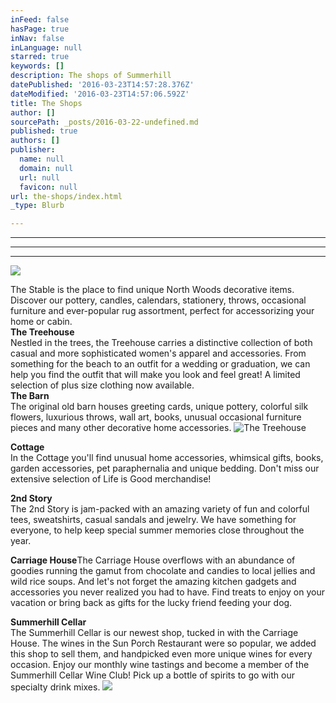```yaml
---
inFeed: false
hasPage: true
inNav: false
inLanguage: null
starred: true
keywords: []
description: The shops of Summerhill
datePublished: '2016-03-23T14:57:28.376Z'
dateModified: '2016-03-23T14:57:06.592Z'
title: The Shops
author: []
sourcePath: _posts/2016-03-22-undefined.md
published: true
authors: []
publisher:
  name: null
  domain: null
  url: null
  favicon: null
url: the-shops/index.html
_type: Blurb

---
```

****

****

****
![](https://the-grid-user-content.s3-us-west-2.amazonaws.com/a1a45e08-cf55-4ef5-9e3a-e906b3b49233.jpg)

The Stable is the place to find unique North Woods decorative items.  Discover our pottery, candles, calendars, stationery, throws, occasional furniture and ever-popular rug assortment, perfect for accessorizing your home or cabin.  
**The Treehouse**  
Nestled in the trees, the Treehouse carries a distinctive collection of both casual and more sophisticated women's apparel and accessories. From something for the beach to an outfit for a wedding or graduation, we can help you find the outfit that will make you look and feel great!   A limited selection of plus size clothing now available.  
**The Barn**  
The original old barn houses greeting cards, unique pottery, colorful silk flowers, luxurious throws, wall art, books, unusual occasional furniture pieces and many other decorative home accessories.
![The Treehouse](https://s3-us-west-2.amazonaws.com/the-grid-img/p/dd1d37f34f3cb7379de66ef1cb38c848c005ae6b.jpg)

**Cottage**  
In the Cottage you'll find unusual home accessories, whimsical gifts, books, garden accessories, pet paraphernalia and unique bedding.  Don't miss our extensive selection of Life is Good merchandise!

**2nd Story**  
The 2nd Story is jam-packed with an amazing variety of fun and colorful tees, sweatshirts, casual sandals and jewelry.  We have something for everyone, to help keep special summer memories close throughout the year.

**Carriage House**The Carriage House overflows with an abundance of goodies running the gamut from chocolate and candies to local jellies and wild rice soups.  And let's not forget the amazing kitchen gadgets and accessories you never realized you had to have.  Find treats to enjoy on your vacation or bring back as gifts for the lucky friend feeding your dog.

**Summerhill Cellar**  
The Summerhill Cellar is our newest shop, tucked in with the Carriage House.  The wines in the Sun Porch Restaurant were so popular, we added this shop to sell them, and handpicked even more unique wines for every occasion.  Enjoy our monthly wine tastings and become a member of the Summerhill Cellar Wine Club! Pick up a bottle of spirits to go with our specialty drink mixes.
![](https://the-grid-user-content.s3-us-west-2.amazonaws.com/58974423-0581-4374-8a9b-b8fa9b7638cc.jpg)